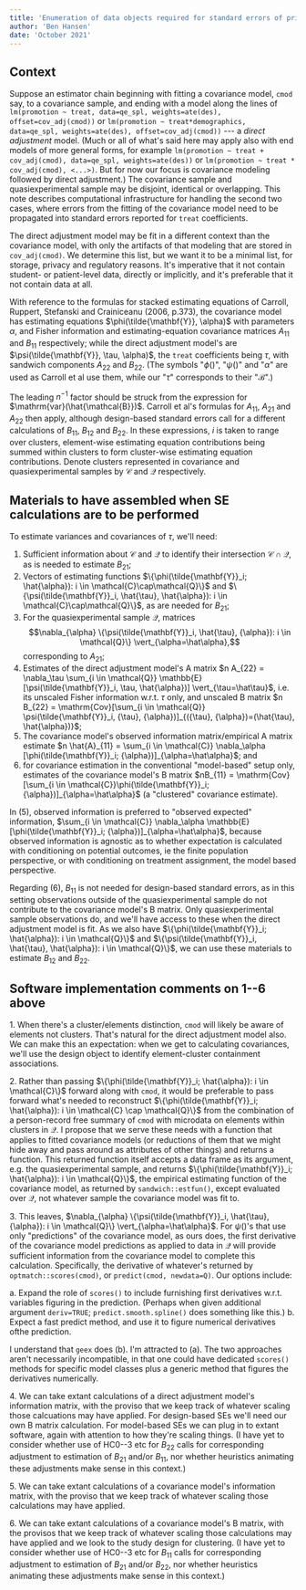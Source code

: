 ```yaml
---
title: 'Enumeration of data objects required for standard errors of prior covariance model-assisted effect estimation'
author: 'Ben Hansen'
date: 'October 2021'
---
```


## Context

Suppose an estimator chain beginning with fitting a covariance model,
`cmod` say, to a covariance sample, and ending with a model along the
lines of `lm(promotion ~ treat, data=qe_spl, weights=ate(des),
offset=cov_adj(cmod))` or `lm(promotion ~ treat*demographics,
data=qe_spl, weights=ate(des), offset=cov_adj(cmod))` --- a *direct
adjustment* model.  (Much or all of what's said here may apply also
with end models of more general forms, for example `lm(promotion ~
treat + cov_adj(cmod), data=qe_spl, weights=ate(des))` or
`lm(promotion ~ treat * cov_adj(cmod), <...>)`. But for now our focus
is covariance modeling followed by direct adjustment.)  The covariance
sample and quasiexperimental sample may be disjoint, identical or
overlapping.  This note describes computational infrastructure for
handling the second two cases, where errors from the fitting of the
covariance model need to be propagated into standard errors reported
for `treat` coefficients.

The direct adjustment model may be fit in a different context than the covariance model, with only the artifacts of that modeling that are stored in `cov_adj(cmod)`.  We determine this list, but we want it to be a minimal list, for storage, privacy and regulatory reasons.  It's imperative that it not contain student- or patient-level data, directly or implicitly, and it's preferable that it not contain data at all.

With reference to the formulas for stacked estimating equations of
Carroll, Ruppert, Stefanski and Crainiceanu (2006, p.373), the
covariance model has estimating equations $\phi(\tilde{\mathbf{Y}},
\alpha)$ with parameters $\alpha$, and Fisher information and estimating-equation covariance matrices $A_{11}$ and $B_{11}$ respectively; while the direct adjustment model's
are $\psi(\tilde{\mathbf{Y}}, \tau, \alpha)$, the `treat` coefficients
being $\tau$, with sandwich components $A_{22}$ and $B_{22}$. (The symbols "$\phi()$", "$\psi()$" and "$\alpha$" are
used as Carroll et al use them, while our "$\tau$" corresponds to
their "$\mathcal{B}$".)

The leading $n^{-1}$ factor should be struck from the expression for $\mathrm{var}(\hat{\mathcal{B}})$.  Carroll et al's formulas for $A_{11}$, $A_{21}$ and $A_{22}$ then apply, although design-based standard errors call for a different calculations of $B_{11}$, $B_{12}$ and $B_{22}$. In these expressions, $i$ is taken to range over clusters, element-wise estimating equation contributions being summed within clusters to form cluster-wise estimating equation contributions.  Denote clusters represented in covariance and quasiexperimental samples by $\mathcal{C}$ and $\mathcal{Q}$ respectively.

## Materials to have assembled when SE calculations are to be performed

To estimate variances and covariances of $\tau$, we'll need:

1. Sufficient information about $\mathcal{C}$ and $\mathcal{Q}$ to identify their intersection $\mathcal{C}\cap\mathcal{Q}$, as is needed to estimate $B_{21}$; 
2. Vectors of estimating
functions $\{\phi(\tilde{\mathbf{Y}}_i; \hat{\alpha}): i \in \mathcal{C}\cap\mathcal{Q}\}$
and $\{\psi(\tilde{\mathbf{Y}}_i, \hat{\tau}, \hat{\alpha}): i \in \mathcal{C}\cap\mathcal{Q}\}$, as are needed for $B_{21}$; 
3. For the quasiexperimental sample $\mathcal{Q}$, matrices
$$\nabla_{\alpha} \{\psi(\tilde{\mathbf{Y}}_i, \hat{\tau}, {\alpha}): i \in \mathcal{Q}\} \vert_{\alpha=\hat\alpha},$$ corresponding to $A_{21}$; 
4. Estimates of the direct adjustment model's A matrix $n A_{22} = \nabla_\tau \sum_{i \in \mathcal{Q}} \mathbb{E}[\psi(\tilde{\mathbf{Y}}_i, \tau, \hat{\alpha})] \vert_{\tau=\hat\tau}$, i.e. its unscaled Fisher information w.r.t. $\tau$ only, and unscaled B matrix $n B_{22} = \mathrm{Cov}[\sum_{i \in \mathcal{Q}} \psi(\tilde{\mathbf{Y}}_i, {\tau}, {\alpha})]_{({\tau}, {\alpha})=(\hat{\tau}, \hat{\alpha})}$; 
5. The covariance model's observed information matrix/empirical A matrix estimate $n \hat{A}_{11} = \sum_{i \in \mathcal{C}} \nabla_\alpha  [\phi(\tilde{\mathbf{Y}}_i; {\alpha})]_{\alpha=\hat\alpha}$; and
6. for covariance estimation in the conventional "model-based" setup only, estimates of the covariance model's B matrix $nB_{11} = \mathrm{Cov}[\sum_{i \in \mathcal{C}}\phi(\tilde{\mathbf{Y}}_i; {\alpha})]_{\alpha=\hat\alpha}$ (a "clustered" covariance estimate). 

In (5), observed information is preferred to "observed expected" information,
$\sum_{i \in \mathcal{C}} \nabla_\alpha \mathbb{E} [\phi(\tilde{\mathbf{Y}}_i; {\alpha})]_{\alpha=\hat\alpha}$, because observed information is agnostic as to whether expectation is calculated with conditioning on potential outcomes, ie the finite population perspective, or with conditioning on treatment assignment, the model based perspective. 

Regarding (6), $B_{11}$ is not needed for design-based standard errors, as in this setting observations outside of the quasiexperimental sample do not contribute to the covariance model's B matrix.  Only quasiexperimental sample observations do, and we'll have access to these when the direct adjustment model is fit. As we also have $\{\phi(\tilde{\mathbf{Y}}_i; 
\hat{\alpha}): i \in \mathcal{Q}\}$ and $\{\psi(\tilde{\mathbf{Y}}_i, \hat{\tau}, \hat{\alpha}): i \in \mathcal{Q}\}$, we can use these materials to estimate $B_{12}$ and $B_{22}$.


## Software implementation comments on 1--6 above

1\. When there's a cluster/elements distinction, `cmod` will likely be aware of elements not clusters. That's natural for the direct adjustment model also.  We can make this an expectation: when we get to calculating covariances, we'll use the design object to identify element-cluster containment associations.

2\. Rather than passing $\{\phi(\tilde{\mathbf{Y}}_i; \hat{\alpha}): i \in \mathcal{C}\}$ forward along with `cmod`, it would be preferable to pass forward what's needed to reconstruct $\{\phi(\tilde{\mathbf{Y}}_i; \hat{\alpha}): i \in \mathcal{C} \cap \mathcal{Q}\}$ from the combination of a person-record free summary of `cmod` with microdata on elements within clusters in $\mathcal{Q}$.  I propose that we serve these needs with a function that applies to fitted covariance models (or reductions of them that we might hide away and pass around as attributes of other things) and returns a function.  This returned function itself accepts a data frame as its argument, e.g. the quasiexperimental sample, and returns $\{\phi(\tilde{\mathbf{Y}}_i; \hat{\alpha}): i \in \mathcal{Q}\}$, the empirical estimating function of the covariance model, as returned by `sandwich::estfun()`, except evaluated over $\mathcal{Q}$, not whatever sample the covariance model was fit to.

3\. This leaves, $\nabla_{\alpha} \{\psi(\tilde{\mathbf{Y}}_i, \hat{\tau}, {\alpha}): i \in \mathcal{Q}\} \vert_{\alpha=\hat\alpha}$.  For $\psi()$'s that use only "predictions" of the covariance model, as ours does, the first derivative of the covariance model predictions as applied to data in $\mathcal{Q}$ will provide sufficient information from the covariance model to complete this calculation. Specifically, the derivative of whatever's returned by `optmatch::scores(cmod)`, or `predict(cmod, newdata=Q)`.  Our options include:

a. Expand the role of `scores()` to include furnishing first derivatives w.r.t. variables figuring in the prediction.  (Perhaps when given additional argument `deriv=TRUE`; `predict.smooth.spline()` does something like this.)
b.  Expect a fast predict method, and use it to figure numerical derivatives ofthe prediction.

I understand that `geex` does (b).  I'm attracted to (a).  The two approaches aren't necessarily incompatible, in that one could have dedicated `scores()` methods for specific model classes plus a generic method that figures the derivatives numerically. 

4\. We can take extant calculations of a direct adjustment model's information matrix, with the proviso that we keep track of whatever scaling those calcuations may have applied. For design-based SEs we'll need our own B matrix calculation.  For model-based SEs we can plug in to extant software, again with attention to how they're scaling things. (I have yet to consider whether use of HC0--3 etc for $B_{22}$ calls for corresponding adjustment to estimation of $B_{21}$ and/or $B_{11}$, nor whether heuristics animating these adjustments make sense in this context.)

5\. We can take extant calculations of a covariance model's information matrix, with the proviso that we keep track of whatever scaling those calculations may have applied.

6\. We can take extant calculations of a covariance model's B matrix, with the provisos that we keep track of whatever scaling those calculations may have applied and we look to the study design for clustering.  (I have yet to consider whether use of HC0--3 etc for $B_{11}$ calls for corresponding adjustment to estimation of $B_{21}$ and/or $B_{22}$, nor whether heuristics animating these adjustments make sense in this context.)

